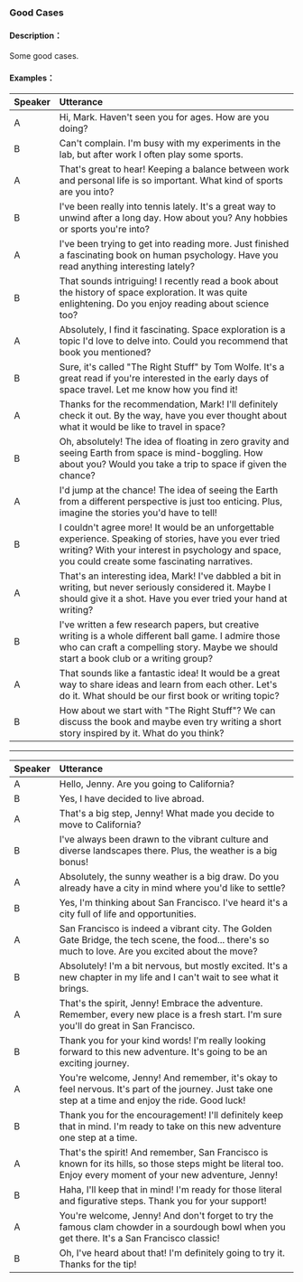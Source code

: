 ### Good Cases

#### Description：
Some good cases.

#### Examples：
| Speaker   | Utterance                                                                                                                                                                                                   |
|:----------|:------------------------------------------------------------------------------------------------------------------------------------------------------------------------------------------------------------|
| A         | Hi, Mark. Haven't seen you for ages. How are you doing?                                                                                                                                                     |
| B         | Can't complain. I'm busy with my experiments in the lab, but after work I often play some sports.                                                                                                           |
| A         | That's great to hear! Keeping a balance between work and personal life is so important. What kind of sports are you into?                                                                                   |
| B         | I've been really into tennis lately. It's a great way to unwind after a long day. How about you? Any hobbies or sports you're into?                                                                         |
| A         | I've been trying to get into reading more. Just finished a fascinating book on human psychology. Have you read anything interesting lately?                                                                 |
| B         | That sounds intriguing! I recently read a book about the history of space exploration. It was quite enlightening. Do you enjoy reading about science too?                                                   |
| A         | Absolutely, I find it fascinating. Space exploration is a topic I'd love to delve into. Could you recommend that book you mentioned?                                                                        |
| B         | Sure, it's called "The Right Stuff" by Tom Wolfe. It's a great read if you're interested in the early days of space travel. Let me know how you find it!                                                    |
| A         | Thanks for the recommendation, Mark! I'll definitely check it out. By the way, have you ever thought about what it would be like to travel in space?                                                        |
| B         | Oh, absolutely! The idea of floating in zero gravity and seeing Earth from space is mind-boggling. How about you? Would you take a trip to space if given the chance?                                       |
| A         | I'd jump at the chance! The idea of seeing the Earth from a different perspective is just too enticing. Plus, imagine the stories you'd have to tell!                                                       |
| B         | I couldn't agree more! It would be an unforgettable experience. Speaking of stories, have you ever tried writing? With your interest in psychology and space, you could create some fascinating narratives. |
| A         | That's an interesting idea, Mark! I've dabbled a bit in writing, but never seriously considered it. Maybe I should give it a shot. Have you ever tried your hand at writing?                                |
| B         | I've written a few research papers, but creative writing is a whole different ball game. I admire those who can craft a compelling story. Maybe we should start a book club or a writing group?             |
| A         | That sounds like a fantastic idea! It would be a great way to share ideas and learn from each other. Let's do it. What should be our first book or writing topic?                                           |
| B         | How about we start with "The Right Stuff"? We can discuss the book and maybe even try writing a short story inspired by it. What do you think?  

---
| Speaker   | Utterance                                                                                                                                                    |
|:----------|:-------------------------------------------------------------------------------------------------------------------------------------------------------------|
| A         | Hello, Jenny. Are you going to California?                                                                                                                   |
| B         | Yes, I have decided to live abroad.                                                                                                                          |
| A         | That's a big step, Jenny! What made you decide to move to California?                                                                                        |
| B         | I've always been drawn to the vibrant culture and diverse landscapes there. Plus, the weather is a big bonus!                                                |
| A         | Absolutely, the sunny weather is a big draw. Do you already have a city in mind where you'd like to settle?                                                  |
| B         | Yes, I'm thinking about San Francisco. I've heard it's a city full of life and opportunities.                                                                |
| A         | San Francisco is indeed a vibrant city. The Golden Gate Bridge, the tech scene, the food... there's so much to love. Are you excited about the move?         |
| B         | Absolutely! I'm a bit nervous, but mostly excited. It's a new chapter in my life and I can't wait to see what it brings.                                     |
| A         | That's the spirit, Jenny! Embrace the adventure. Remember, every new place is a fresh start. I'm sure you'll do great in San Francisco.                      |
| B         | Thank you for your kind words! I'm really looking forward to this new adventure. It's going to be an exciting journey.                                       |
| A         | You're welcome, Jenny! And remember, it's okay to feel nervous. It's part of the journey. Just take one step at a time and enjoy the ride. Good luck!        |
| B         | Thank you for the encouragement! I'll definitely keep that in mind. I'm ready to take on this new adventure one step at a time.                              |
| A         | That's the spirit! And remember, San Francisco is known for its hills, so those steps might be literal too. Enjoy every moment of your new adventure, Jenny! |
| B         | Haha, I'll keep that in mind! I'm ready for those literal and figurative steps. Thank you for your support!                                                  |
| A         | You're welcome, Jenny! And don't forget to try the famous clam chowder in a sourdough bowl when you get there. It's a San Francisco classic!                 |
| B         | Oh, I've heard about that! I'm definitely going to try it. Thanks for the tip!                                                                               |